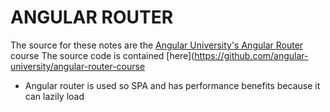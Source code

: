 # ANGULAR ROUTER

The source for these notes are the [Angular University's Angular Router](https://www.udemy.com/course/angular-router-course) course
The source code is contained [here](https://github.com/angular-university/angular-router-course

- Angular router is used so SPA and has performance benefits because it can lazily load